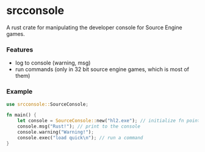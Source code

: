 # srcconsole
A rust crate for manipulating the developer console for Source Engine games.

### Features
- log to console (warning, msg)
- run commands (only in 32 bit source engine games, which is most of them)

### Example
```rust
use srcconsole::SourceConsole;

fn main() {
    let console = SourceConsole::new("hl2.exe"); // initialize fn pointers
    console.msg("Rust!"); // print to the console
    console.warning("Warning!");
    console.exec("load quick\n"); // run a command
}
```
